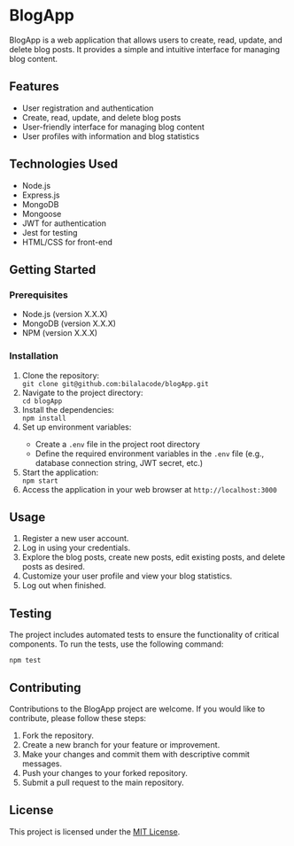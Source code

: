 <!DOCTYPE html>
<html>
<body>
  <h1>BlogApp</h1>

  <p>BlogApp is a web application that allows users to create, read, update, and delete blog posts. It provides a simple and intuitive interface for managing blog content.</p>

  <h2>Features</h2>
  <ul>
    <li>User registration and authentication</li>
    <li>Create, read, update, and delete blog posts</li>
    <li>User-friendly interface for managing blog content</li>
    <li>User profiles with information and blog statistics</li>
  </ul>

  <h2>Technologies Used</h2>
  <ul>
    <li>Node.js</li>
    <li>Express.js</li>
    <li>MongoDB</li>
    <li>Mongoose</li>
    <li>JWT for authentication</li>
    <li>Jest for testing</li>
    <li>HTML/CSS for front-end</li>
  </ul>

  <h2>Getting Started</h2>

  <h3>Prerequisites</h3>
  <ul>
    <li>Node.js (version X.X.X)</li>
    <li>MongoDB (version X.X.X)</li>
    <li>NPM (version X.X.X)</li>
  </ul>

  <h3>Installation</h3>
  <ol>
    <li>Clone the repository:</li>
    <code>git clone git@github.com:bilalacode/blogApp.git</code>
    <li>Navigate to the project directory:</li>
    <code>cd blogApp</code>
    <li>Install the dependencies:</li>
    <code>npm install</code>
    <li>Set up environment variables:</li>
    <ul>
      <li>Create a <code>.env</code> file in the project root directory</li>
      <li>Define the required environment variables in the <code>.env</code> file (e.g., database connection string, JWT secret, etc.)</li>
    </ul>
    <li>Start the application:</li>
    <code>npm start</code>
    <li>Access the application in your web browser at <code>http://localhost:3000</code></li>
  </ol>

  <h2>Usage</h2>
  <ol>
    <li>Register a new user account.</li>
    <li>Log in using your credentials.</li>
    <li>Explore the blog posts, create new posts, edit existing posts, and delete posts as desired.</li>
    <li>Customize your user profile and view your blog statistics.</li>
    <li>Log out when finished.</li>
  </ol>

  <h2>Testing</h2>
  <p>The project includes automated tests to ensure the functionality of critical components. To run the tests, use the following command:</p>
  <code>npm test</code>

  <h2>Contributing</h2>
  <p>Contributions to the BlogApp project are welcome. If you would like to contribute, please follow these steps:</p>
  <ol>
    <li>Fork the repository.</li>
    <li>Create a new branch for your feature or improvement.</li>
    <li>Make your changes and commit them with descriptive commit messages.</li>
    <li>Push your changes to your forked repository.</li>
    <li>Submit a pull request to the main repository.</li>
  </ol>

  <h2>License</h2>
  <p>This project is licensed under the <a href="LICENSE">MIT License</a>.</p>

  
</body>
</html>
